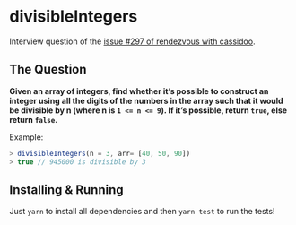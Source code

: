 # divisibleIntegers

Interview question of the [issue #297 of rendezvous with cassidoo](https://buttondown.email/cassidoo/archive/2474/).

## The Question

**Given an array of integers, find whether it’s possible to construct an integer using all the digits of the numbers in the array such that it would be divisible by n (where n is `1 <= n <= 9`). If it’s possible, return `true`, else return `false`.**

Example:
```js
> divisibleIntegers(n = 3, arr= [40, 50, 90])
> true // 945000 is divisible by 3
```

## Installing & Running

Just `yarn` to install all dependencies and then `yarn test` to run the tests!
